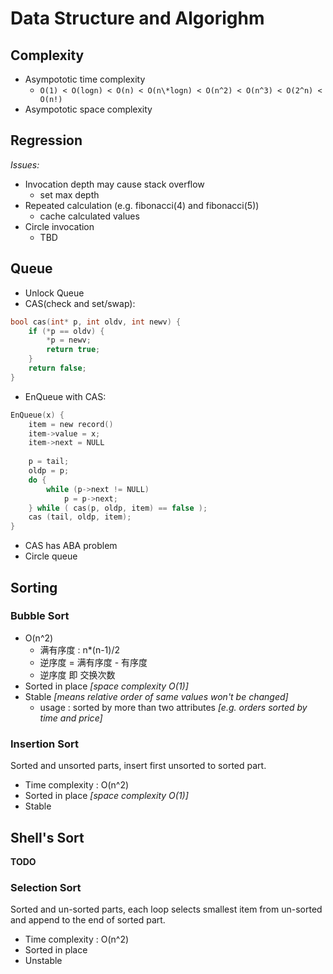 Data Structure and Algorighm
====

Complexity
---
* Asympototic time complexity
  * `O(1) < O(logn) < O(n) < O(n\*logn) < O(n^2) < O(n^3) < O(2^n) < O(n!)`
* Asympototic space complexity

Regression
----
*Issues:*
* Invocation depth may cause stack overflow
  * set max depth
* Repeated calculation (e.g. fibonacci(4) and fibonacci(5))
  * cache calculated values
* Circle invocation
  * TBD

Queue
---
* Unlock Queue
* CAS(check and set/swap):
```C
bool cas(int* p, int oldv, int newv) {
    if (*p == oldv) {
        *p = newv;
        return true;
    }
    return false;
}
```
* EnQueue with CAS:
```C
EnQueue(x) {
    item = new record()
    item->value = x;
    item->next = NULL
  
    p = tail;
    oldp = p;
    do {
        while (p->next != NULL)
            p = p->next;
    } while ( cas(p, oldp, item) == false );
    cas (tail, oldp, item);
}
```

* CAS has ABA problem
* Circle queue

Sorting
---

### Bubble Sort
* O(n^2)
  * 满有序度 : n\*(n-1)/2
  * 逆序度 = 满有序度 - 有序度
  * 逆序度 即 交换次数
* Sorted in place _[space complexity O(1)]_
* Stable _[means relative order of same values won't be changed]_
  * usage : sorted by more than two attributes _[e.g. orders sorted by time and price]_

### Insertion Sort
Sorted and unsorted parts, insert first unsorted to sorted part.
* Time complexity : O(n^2)
* Sorted in place _[space complexity O(1)]_
* Stable

## Shell's Sort
**TODO**

### Selection Sort
Sorted and un-sorted parts, each loop selects smallest item from un-sorted and append to the end of sorted part.
* Time complexity : O(n^2)
* Sorted in place
* Unstable




























